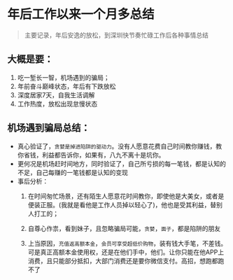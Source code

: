 # 年后工作以来一个月多总结
> 主要记录，年后安逸的放松，到深圳快节奏忙碌工作后各种事情总结

## 大概是要：
1. 吃一堑长一智，机场遇到的骗局；
2. 年前奋斗巅峰状态，年后有下跌放松
3. 深度居家7天，自我生活调解
4. 工作热度，放松出现怠慢状态


## 机场遇到骗局总结：
* 真心验证了，`贪婪是掉进陷阱的驱动力`。没有人愿意花费自己时间教你赚钱，教你省钱，利益都告诉你，如果有，八九不离十是坑你。
* 更何况是机场赶时间地方，同时验证了，自己所亏损的每一笔钱，都是认知的不足，自己每赚的一笔钱都是认知的变现
* 事后分析：
    1. 在时间匆忙场景，还有陌生人愿意花时间教你，即使他是大美女，或者是便装正服。(我就是看他是工作人员掉以轻心了)，他也是受其利益，替别人打工的；

    2. 自尊心作祟，看到妹子，且忽略骗局可能，`贪婪`，`面子`，都是陷阱的朋友

    3. 上当原因，`充值返高额本金`，`会员可享受超低价购物`，装有钱大手笔，不差钱。可是真正高额本金使用权，还是在他们手中，他们。让你只能在他APP上消费，且只能部分抵扣，大部门消费还是要你微信支付。高招，想跑都跑不了
